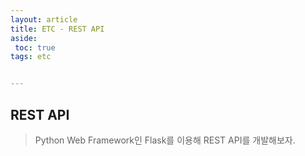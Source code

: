 ```yaml
---
layout: article
title: ETC - REST API
aside:
 toc: true
tags: etc


---
```


## REST API

> Python Web Framework인 Flask를 이용해 REST API를 개발해보자. 
